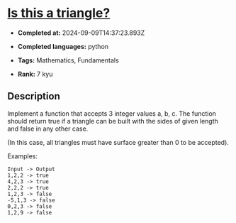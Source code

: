 # [Is this a triangle?](https://www.codewars.com/kata/56606694ec01347ce800001b)

- **Completed at:** 2024-09-09T14:37:23.893Z

- **Completed languages:** python

- **Tags:** Mathematics, Fundamentals

- **Rank:** 7 kyu

## Description

Implement a function that accepts 3 integer values a, b, c. The function should return true if a triangle can be built with the sides of given length and false in any other case.

(In this case, all triangles must have surface greater than 0 to be accepted).

Examples:
```
Input -> Output
1,2,2 -> true
4,2,3 -> true
2,2,2 -> true
1,2,3 -> false
-5,1,3 -> false
0,2,3 -> false
1,2,9 -> false 
```
